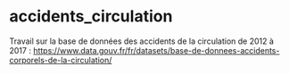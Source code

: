 # accidents_circulation
Travail sur la base de données des accidents de la circulation de 2012 à 2017 : https://www.data.gouv.fr/fr/datasets/base-de-donnees-accidents-corporels-de-la-circulation/
